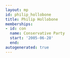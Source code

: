 ```yaml
---
layout: mp
id: philip_hollobone
title: Philip Hollobone
memberships:
- id: con
  name: Conservative Party
  start: '2005-06-28'
  end: 
autogenerated: true
---
```


